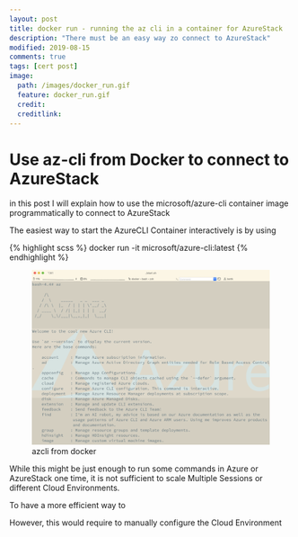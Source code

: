 ```yaml
---
layout: post
title: docker run - running the az cli in a container for AzureStack
description: "There must be an easy way zo connect to AzureStack"
modified: 2019-08-15
comments: true
tags: [cert post]
image:
  path: /images/docker_run.gif
  feature: docker_run.gif
  credit: 
  creditlink: 
---
```


# Use az-cli from Docker to connect to AzureStack

in this post I will explain how to use the microsoft/azure-cli container image programmatically to connect to AzureStack

The easiest way to start the AzureCLI Container interactively is by using

{% highlight scss %}
docker run -it microsoft/azure-cli:latest
{% endhighlight %}

<figure class="third">
	<img src="/images/azcli_docker.png" alt="">
	<figcaption>azcli from docker</figcaption>
</figure>

While this might be just enough to run some commands in Azure or AzureStack one time, it is not sufficient to scale Multiple Sessions or different Cloud Environments.

To have a more efficient way to

However, this would require to manually configure the Cloud Environment
